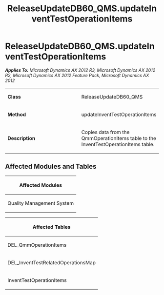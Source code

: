 ﻿---
title: ReleaseUpdateDB60_QMS.updateInventTestOperationItems
TOCTitle: ReleaseUpdateDB60_QMS.updateInventTestOperationItems
ms:assetid: 107d3d9c-e7ca-c9e2-53c1-ac00ccb97b81
ms:mtpsurl: https://msdn.microsoft.com/en-us/library/JJ735785(v=AX.60)
ms:contentKeyID: 49706695
ms.date: 05/18/2015
mtps_version: v=AX.60
---

# ReleaseUpdateDB60\_QMS.updateInventTestOperationItems 


_**Applies To:** Microsoft Dynamics AX 2012 R3, Microsoft Dynamics AX 2012 R2, Microsoft Dynamics AX 2012 Feature Pack, Microsoft Dynamics AX 2012_

<table>
<colgroup>
<col style="width: 50%" />
<col style="width: 50%" />
</colgroup>
<tbody>
<tr class="odd">
<td><p><strong>Class</strong></p></td>
<td><p>ReleaseUpdateDB60_QMS</p></td>
</tr>
<tr class="even">
<td><p><strong>Method</strong></p></td>
<td><p>updateInventTestOperationItems</p></td>
</tr>
<tr class="odd">
<td><p><strong>Description</strong></p></td>
<td><p>Copies data from the QmmOperationItems table to the InventTestOperationItems table.</p></td>
</tr>
</tbody>
</table>


## Affected Modules and Tables

<table>
<colgroup>
<col style="width: 100%" />
</colgroup>
<thead>
<tr class="header">
<th><p>Affected Modules</p></th>
</tr>
</thead>
<tbody>
<tr class="odd">
<td><p>Quality Management System</p></td>
</tr>
</tbody>
</table>


<table>
<colgroup>
<col style="width: 100%" />
</colgroup>
<thead>
<tr class="header">
<th><p>Affected Tables</p></th>
</tr>
</thead>
<tbody>
<tr class="odd">
<td><p>DEL_QmmOperationItems</p></td>
</tr>
<tr class="even">
<td><p>DEL_InventTestRelatedOperationsMap</p></td>
</tr>
<tr class="odd">
<td><p>InventTestOperationItems</p></td>
</tr>
</tbody>
</table>

  


